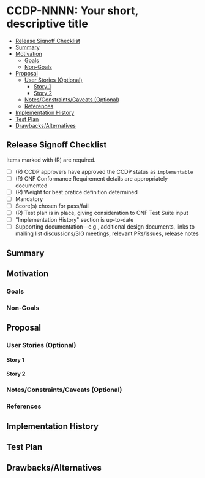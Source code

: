 # **CCDP-NNNN: Your short, descriptive title**

- [Release Signoff Checklist](#release-signoff-checklist)
- [Summary](#summary)
- [Motivation](#motivation)
  - [Goals](#goals)
  - [Non-Goals](#non-goals)
- [Proposal](#proposal)
  - [User Stories (Optional)](#user-stories-optional)
    - [Story 1](#story-1)
    - [Story 2](#story-2)
  - [Notes/Constraints/Caveats (Optional)](#notesconstraintscaveats-optional)
  - [References](#references)
- [Implementation History](#implementation-history)
- [Test Plan](#test-plan)
- [Drawbacks/Alternatives](#drawbacksalternatives)

## **Release Signoff Checklist**

Items marked with (R) are required.

- [ ]    (R) CCDP approvers have approved the CCDP status as `implementable`
- [ ]    (R) CNF Conformance Requirement details are appropriately documented
- [ ]    (R) Weight for best pratice definition determined
   - [ ] Mandatory
   - [ ] Score(s) chosen for pass/fail
- [ ]    (R) Test plan is in place, giving consideration to CNF Test Suite input
- [ ]   "Implementation History" section is up-to-date
- [ ]    Supporting documentation—e.g., additional design documents, links to mailing list discussions/SIG meetings, relevant PRs/issues, release notes

## **Summary**

## **Motivation**

### **Goals**

### **Non-Goals**

## **Proposal**

### **User Stories (Optional)**
#### **Story 1**
#### **Story 2**

### **Notes/Constraints/Caveats (Optional)**

### **References**

## **Implementation History**

## **Test Plan**

## **Drawbacks/Alternatives**
